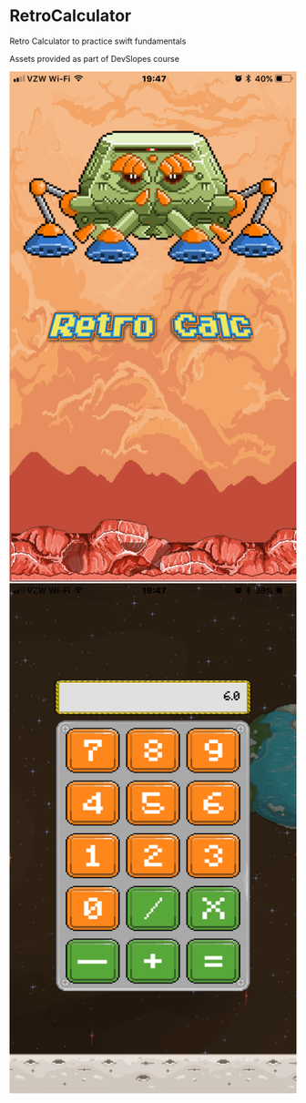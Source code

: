 # RetroCalculator
Retro Calculator to practice swift fundamentals

Assets provided as part of DevSlopes course

![Screenshot](splash.png)
![Screenshot](calc.png)
